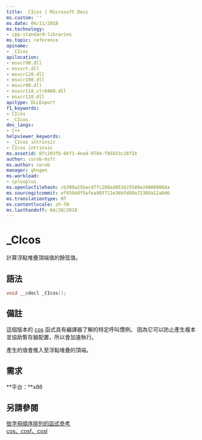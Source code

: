 ```yaml
---
title: _CIcos | Microsoft Docs
ms.custom: ''
ms.date: 04/11/2018
ms.technology:
- cpp-standard-libraries
ms.topic: reference
apiname:
- _CIcos
apilocation:
- msvcr90.dll
- msvcrt.dll
- msvcr120.dll
- msvcr100.dll
- msvcr80.dll
- msvcr110_clr0400.dll
- msvcr110.dll
apitype: DLLExport
f1_keywords:
- CIcos
- _CIcos
dev_langs:
- C++
helpviewer_keywords:
- _CIcos intrinsic
- CIcos intrinsic
ms.assetid: 6fc203fb-66f3-4ead-9784-f85833c26f1b
author: corob-msft
ms.author: corob
manager: ghogen
ms.workload:
- cplusplus
ms.openlocfilehash: cb399a25bacd7fc288ad881625589e240009068a
ms.sourcegitcommit: ef859ddf5afea903711e36bfd89a72389a12a8d6
ms.translationtype: HT
ms.contentlocale: zh-TW
ms.lasthandoff: 04/20/2018
---
```

# <a name="cicos"></a>_CIcos

計算浮點堆疊頂端值的餘弦值。

## <a name="syntax"></a>語法

```C
void __cdecl _CIcos();
```

## <a name="remarks"></a>備註

這個版本的 [cos](../c-runtime-library/reference/cos-cosf-cosl.md) 函式具有編譯器了解的特定呼叫慣例。 因為它可以防止產生複本並協助暫存器配置，所以會加速執行。

產生的值會推入至浮點堆疊的頂端。

## <a name="requirements"></a>需求

**平台：**x86

## <a name="see-also"></a>另請參閱

[依字母順序排列的函式參考](../c-runtime-library/reference/crt-alphabetical-function-reference.md)<br/>
[cos、cosf、cosl](../c-runtime-library/reference/cos-cosf-cosl.md)<br/>
